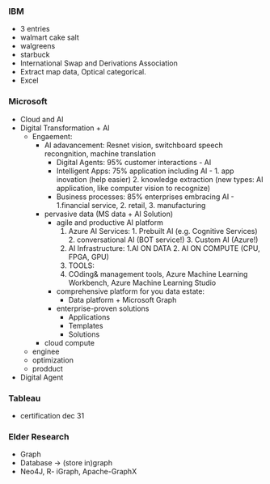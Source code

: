 ### IBM
* 3 entries 
* walmart cake salt
* walgreens
* starbuck
* International Swap and Derivations Association
* Extract map data, Optical categorical.
* Excel

### Microsoft
* Cloud and AI
* Digital Transformation + AI
  * Engaement: 
    * AI adavancement: Resnet vision, switchboard speech recongnition, machine translation
      * Digital Agents: 95% customer interactions - AI
      * Intelligent Apps: 75% application including AI - 1. app inovation (help easier) 2. knowledge extraction (new types: AI application, like computer vision to recognize)
      * Business processes: 85% enterprises embracing AI - 1.financial service, 2. retail, 3. manufacturing
    * pervasive data (MS data + AI Solution)
      * agile and productive AI platform
        1. Azure AI Services: 1. Prebuilt AI (e.g. Cognitive Services) 2. conversational AI (BOT service!) 3. Custom AI (Azure!)
        2. AI Infrastructure: 1.AI ON DATA 2. AI ON COMPUTE (CPU, FPGA, GPU)
        3. TOOLS:
          1. COding& management tools, Azure Machine Learning Workbench, Azure Machine Learning Studio
      * comprehensive platform for you data estate: 
        * Data platform + Microsoft Graph
      * enterprise-proven solutions
        * Applications
        * Templates
        * Solutions
    * cloud compute
  * enginee
  * optimization
  * prodduct
* Digital Agent
  
### Tableau
* certification dec 31

### Elder Research
* Graph
* Database -> (store in)graph
 * Neo4J, R- iGraph, Apache-GraphX
